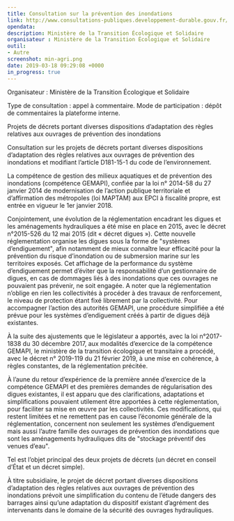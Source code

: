 ```yaml
---
title: Consultation sur la prévention des inondations
link: http://www.consultations-publiques.developpement-durable.gouv.fr/projets-de-decrets-portant-diverses-dispositions-d-a1929.html
opendata: 
description: Ministère de la Transition Écologique et Solidaire
organisateur : Ministère de la Transition Écologique et Solidaire
outil:
- Autre
screenshot: min-agri.png
date: 2019-03-18 09:29:08 +0000
in_progress: true
---
```

Organisateur : Ministère de la Transition Écologique et Solidaire

Type de consultation : appel à commentaire. Mode de participation : dépôt de commentaires la plateforme interne.

Projets de décrets portant diverses dispositions d’adaptation des règles relatives aux ouvrages de prévention des inondations

Consultation sur les projets de décrets portant diverses dispositions d’adaptation des règles relatives aux ouvrages de prévention des inondations et modifiant l’article D181-15-1 du code de l’environnement.

La compétence de gestion des milieux aquatiques et de prévention des inondations (compétence GEMAPI), confiée par la loi n° 2014-58 du 27 janvier 2014 de modernisation de l’action publique territoriale et d’affirmation des métropoles (loi MAPTAM) aux EPCI à fiscalité propre, est entrée en vigueur le 1er janvier 2018.

Conjointement, une évolution de la réglementation encadrant les digues et les aménagements hydrauliques a été mise en place en 2015, avec le décret n°2015-526 du 12 mai 2015 (dit « décret digues »). Cette nouvelle réglementation organise les digues sous la forme de "systèmes d’endiguement", afin notamment de mieux connaître leur efficacité pour la prévention du risque d’inondation ou de submersion marine sur les territoires exposés. Cet affichage de la performance du système d’endiguement permet d’éviter que la responsabilité d’un gestionnaire de digues, en cas de dommages liés à des inondations que ces ouvrages ne pouvaient pas prévenir, ne soit engagée. A noter que la réglementation n’oblige en rien les collectivités à procéder à des travaux de renforcement, le niveau de protection étant fixé librement par la collectivité. Pour accompagner l’action des autorités GEMAPI, une procédure simplifiée a été prévue pour les systèmes d’endiguement créés à partir de digues déjà existantes.

À la suite des ajustements que le législateur a apportés, avec la loi n°2017-1838 du 30 décembre 2017, aux modalités d’exercice de la compétence GEMAPI, le ministère de la transition écologique et transitaire a procédé, avec le décret n° 2019-119 du 21 février 2019, à une mise en cohérence, à règles constantes, de la réglementation précitée.

À l’aune du retour d’expérience de la première année d’exercice de la compétence GEMAPI et des premières demandes de régularisation des digues existantes, il est apparu que des clarifications, adaptations et simplifications pouvaient utilement être apportées à cette réglementation, pour faciliter sa mise en œuvre par les collectivités. Ces modifications, qui restent limitées et ne remettent pas en cause l’économie générale de la réglementation, concernent non seulement les systèmes d’endiguement mais aussi l’autre famille des ouvrages de prévention des inondations que sont les aménagements hydrauliques dits de "stockage préventif des venues d’eau".

Tel est l’objet principal des deux projets de décrets (un décret en conseil d’État et un décret simple).

À titre subsidiaire, le projet de décret portant diverses dispositions d’adaptation des règles relatives aux ouvrages de prévention des inondations prévoit une simplification du contenu de l’étude dangers des barrages ainsi qu’une adaptation du dispositif existant d’agrément des intervenants dans le domaine de la sécurité des ouvrages hydrauliques.
